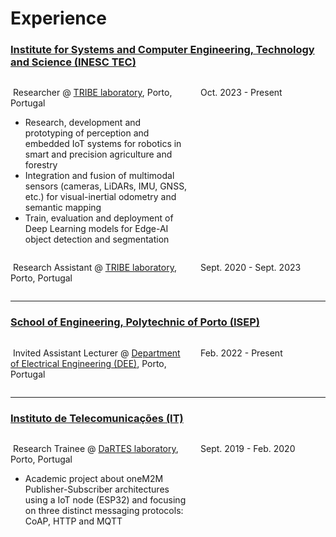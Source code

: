 # Experience

### <a href="https://www.inesctec.pt" target="_blank">Institute for Systems and Computer Engineering, Technology and Science (INESC TEC)</a>

<div style="display: flex;">
  <div style="flex: 1;">
    <p>&nbsp;Researcher @ <a href="https://www.inesctec.pt/en/laboratories/tribe-laboratory-of-robotics-and-iot-for-smart-precision-agriculture-and-forestry" target="_blank">TRIBE laboratory</a>, Porto, Portugal</p>
    <ul>
      <li>Research, development and prototyping of perception and embedded IoT systems for robotics in smart and precision agriculture and forestry</li>
      <li>Integration and fusion of multimodal sensors (cameras, LiDARs, IMU, GNSS, etc.) for visual-inertial odometry and semantic mapping</li>
      <li>Train, evaluation and deployment of Deep Learning models for Edge-AI object detection and segmentation</li>
    </ul>
  </div>
  <div style="width: 200px; margin-left: 20px;">
    <p>Oct. 2023 - Present</p>
  </div>
</div>

<div style="display: flex;">
  <div style="flex: 1;">
    <p>&nbsp;Research Assistant @ <a href="https://www.inesctec.pt/en/laboratories/tribe-laboratory-of-robotics-and-iot-for-smart-precision-agriculture-and-forestry" target="_blank">TRIBE laboratory</a>, Porto, Portugal</p>
  </div>
  <div style="width: 200px; margin-left: 20px;">
    <p>Sept. 2020 - Sept. 2023</p>
  </div>
</div>


___


### <a href="https://www.isep.ipp.pt" target="_blank">School of Engineering, Polytechnic of Porto (ISEP)</a>

<div style="display: flex;">
  <div style="flex: 1;">
    <p>&nbsp;Invited Assistant Lecturer @ <a href="https://www.dee.isep.ipp.pt" target="_blank">Department of Electrical Engineering (DEE)</a>, Porto, Portugal</p>
    <!-- <ul>
      <li>item 1</li>
      <li>item 2</li>
    </ul> -->
  </div>
  <div style="width: 200px; margin-left: 20px;">
    <p>Feb. 2022 - Present</p>
  </div>
</div>


___


### <a href="https://www.it.pt" target="_blank">Instituto de Telecomunicações (IT)</a>

<div style="display: flex;">
  <div style="flex: 1;">
    <p>&nbsp;Research Trainee @ <a href="https://it.pt/Laboratories/Index/2046" target="_blank">DaRTES laboratory</a>, Porto, Portugal</p>
    <ul>
      <li>Academic project about oneM2M Publisher-Subscriber architectures using a IoT node (ESP32) and focusing
on three distinct messaging protocols: CoAP, HTTP and MQTT
      </li>
    </ul>
  </div>
  <div style="width: 200px; margin-left: 20px;">
    <p>Sept. 2019 - Feb. 2020</p>
  </div>
</div>
